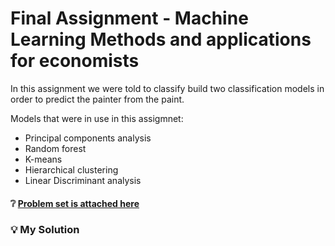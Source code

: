 # Final Assignment - Machine Learning Methods and applications for economists

In this assignment we were told to classify build two classification models in order to predict the painter from the paint.

Models that were in use in this assigmnet:
* Principal components analysis
* Random forest
* K-means
* Hierarchical clustering
* Linear Discriminant analysis

#### ❔ [Problem set is attached here](https://raw.githack.com//amitayr7/ML-Course/blob/main/problem_set.html)
### 💡 My Solution
